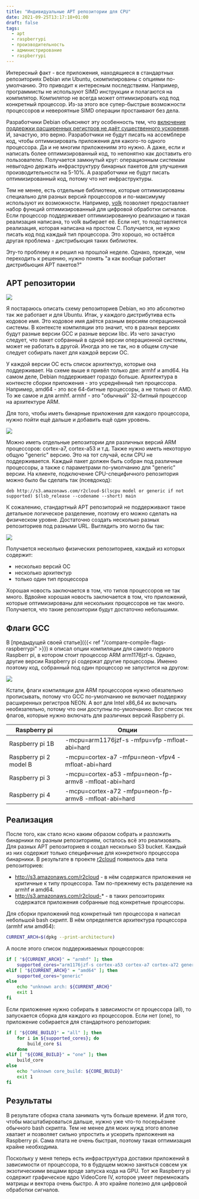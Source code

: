 ```yaml
---
title: "Индивидуальные APT репозитории для CPU"
date: 2021-09-25T13:17:18+01:00
draft: false
tags:
  - apt
  - raspberrypi
  - производительность
  - администрирование
  - raspberrypi
---
```

Интересный факт - все приложения, находящиеся в стандартных репозиториях Debian или Ubuntu, скомпилированы с опциями по-умолчанию. Это приводит к интересным последствиям. Например, программисты не используют SIMD инструкции и полагаются на компилятор. Компилятор не всегда может оптимизировать код под конкретный процессор. Из-за этого все супер-быстрые возможности процессоров и невероятные SIMD операции простаивают без дела.

Разработчики Debian объясняют эту особенность тем, что [включение поддержки расширенных регистров не даёт существенного ускорения](https://wiki.debian.org/ArmHardFloatPort/VfpComparison#NEON). И, зачастую, это верно. Разработчики не будут писать на ассемблере код, чтобы оптимизировать приложения для какого-то одного процессора. Да и не многим приложениям это нужно. А даже, если и написать более оптимизированный код, то непонятно как доставить его пользователю. Получается замкнутый круг: операционным системам невыгодно держать инфраструктуру бинарных пакетов для улучшения производительности на 5-10%. А разработчики не будут писать оптимизированный код, потому что нет инфраструктуры.

Тем не менее, есть отдельные библиотеки, которые оптимизированы специально для разных версий процессоров и по-максимуму используют их возможности. Например, [volk](https://www.libvolk.org) позволяет предоставляет набор функций оптимизированный для цифровой обработки сигналов. Если процессор поддерживает оптимизированную реализацию и такая реализация написана, то volk выбирает её. Если нет, то подставляется реализация, которая написана на простом C. Получается, не нужно писать код под каждый тип процессора. Это хорошо, но остаётся другая проблема - дистрибьюция таких библиотек.

Эту-то проблему я и решил на прошлой неделе. Однако, прежде, чем переходить к решению, нужно понять "а как вообще работает дистрибьюция APT пакетов?"

## APT репозитории

![](/img/apt-for-cpu/1.png)

Я постараюсь описать схему репозиториев Debian, но это абсолютно так же работает и для Ubuntu. Итак, у каждого дистрибутива есть кодовое имя. Это кодовое имя даётся разным версиям операционной системы. В контексте компиляции это значит, что в разных версиях будут разные версии GCC и разные версии libc. Из чего зачастую следует, что пакет собранный в одной версии операционной системы, может не работать в другой. Иногда это не так, но в общем случае следует собирать пакет для каждой версии ОС.

У каждой версии ОС есть список архитектур, которые она поддерживает. На схеме выше я привёл только две: armhf и amd64. На самом деле, Debian поддерживает гораздо больше. Архитектура в контексте сборки приложения - это усреднённый тип процессора. Например, amd64 - это все 64-битные процессоры, а не только от AMD. То же самое и для armhf. armhf - это "обычный" 32-битный процессор на архитектуре ARM.

Для того, чтобы иметь бинарные приложения для каждого процессора, нужно пойти ещё дальше и добавить ещё один уровень.

![](/img/apt-for-cpu/2.png)

Можно иметь отдельные репозитории для различных версий ARM процессоров: cortex-a7, cortex-a53 и т.д. Также нужно иметь некоторую общую "generic" версию. Это на тот случай, если CPU не поддерживается. Каждый пакет должен быть собран под различные процессоры, а также с параметрами по-умолчанию для "generic" версии. На клиенте, подключение CPU-специфичного репозитория можно было бы сделать так (псевдокод):

```
deb http://s3.amazonaws.com/r2cloud-$(lscpu model or generic if not supported) $(lsb_release --codename --short) main
```

К сожалению, стандартный APT репозиторий не поддерживают такое детальное логическое разделение, поэтому его можно сделать на физическом уровне. Достаточно создать несколько разных репозиториев под разными URL. Выглядить это могло бы так:

![](/img/apt-for-cpu/3.png)

Получается несколько физических репозиториев, каждый из которых содержит:

 * несколько версий ОС
 * несколько архитектур
 * только один тип процессора
 
Хорошая новость заключается в том, что типов процессоров не так много. Вдвойне хорошая новость заключается в том, что приложений, которые оптимизированы для нескольких процессоров не так много. Получается, что такие репозитории будут достаточно небольшими.

## Флаги GCC

В [предыдущей своей статье]({{< ref "/compare-compile-flags-raspberrypi" >}}) я описал опции компиляции для самого первого Raspberr pi, в котором стоит процессор ARM arm1176jzf-s. Однако, другие версии Raspberry pi содержат другие процессоры. Именно поэтому код, собранный под один процессор не запустится на другом:

![](/img/apt-for-cpu/4.png)

Кстати, флаги компиляции для ARM процессоров нужно обязательно прописывать, потому что GCC по-умолчанию не включает поддержку расширенных регистров NEON. А вот для Intel x86_64 их включать необязательно, потому что они доступны по-умолчанию. Вот список тех флагов, которые нужно включать для различных версий Raspberry pi.

<table>
	<thead>
		<tr>
			<th>Raspberry pi</th>
			<th>Опции</th>
		</tr>
	</thead>
	<tbody>
		<tr>
			<td>Raspberry pi 1B</td>
			<td>-mcpu=arm1176jzf-s -mfpu=vfp -mfloat-abi=hard</td>
		</tr>
		<tr>
			<td>Raspberry pi 2 model B</td>
			<td>-mcpu=cortex-a7 -mfpu=neon-vfpv4 -mfloat-abi=hard</td>
		</tr>
		<tr>
			<td>Raspberry pi 3</td>
			<td>-mcpu=cortex-a53 -mfpu=neon-fp-armv8 -mfloat-abi=hard</td>
		</tr>
		<tr>
			<td>Raspberry pi 4</td>
			<td>-mcpu=cortex-a72 -mfpu=neon-fp-armv8 -mfloat-abi=hard</td>
		</tr>
	</tbody>
</table>

## Реализация

После того, как стало ясно каким образом собрать и разложить бинарники по разным репозиториям, осталось всё это реализовать. Для разных APT репозиториев я создал несколько S3 bucket. Каждый из них содержит только специфичные для конкретного процессора бинарники. В результате в проекте [r2cloud](https://r2server.ru/apt.html) появилось два типа репозиториев:

 * http://s3.amazonaws.com/r2cloud - в нём содержатся приложения не критичные к типу процессора. Там по-прежнему есть разделение на armhf и amd64.
 * http://s3.amazonaws.com/r2cloud-* - в таких репозиториях содержатся приложения собранные под конкретные процессоры. 
 
Для сборки приложений под конкретный тип процессора я написал небольшой bash скрипт. В нём определяется архитектура процессора (armhf или amd64):


```bash
CURRENT_ARCH=$(dpkg --print-architecture)
```

А после этого список поддерживаемых процессоров:

```bash
if [ "${CURRENT_ARCH}" = "armhf" ]; then
	supported_cores="arm1176jzf-s cortex-a53 cortex-a7 cortex-a72 generic"
elif [ "${CURRENT_ARCH}" = "amd64" ]; then
	supported_cores="generic"
else
	echo "unknown arch: ${CURRENT_ARCH}"
	exit 1
fi
```

Если приложение нужно собирать в зависимости от процессора (all), то запускается сборка для каждого из процессоров. Если нет (one), то приложение собирается для стандартного репозитория:

```bash
if [ "${CORE_BUILD}" = "all" ]; then
	for i in ${supported_cores}; do
		build_core $i
	done
elif [ "${CORE_BUILD}" = "one" ]; then
	build_core
else
	echo "unknown core_build: ${CORE_BUILD}"
	exit 1
fi
```

## Результаты

В результате сборка стала занимать чуть больше времени. И для того, чтобы масштабироваться дальше, нужно уже что-то посерьёзнее обычного bash скрипта. Тем не менее для моих нужд этого вполне хватает и позволяет сильно упростить и ускорить приложения на Raspberry pi. Сама плата не очень быстрая, поэтому такая оптимизация крайне необходима.

Поскольку у меня теперь есть инфраструктура доставки приложений в зависимости от процессора, то в будущем можно заняться совсем уж экзотическими вещами вроде запуска кода на GPU. Тот же Raspberry pi содержит графическое ядро VideoCore IV, которое умеет перемножать матрицы и вектора очень быстро. А это крайне полезно для цифровой обработки сигналов.